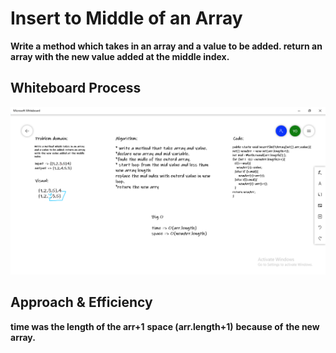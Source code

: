 # Insert to Middle of an Array

**Write a method which takes in an array and a value to be added. return an array with the new value added at the middle index.**

## Whiteboard Process

![ch1](../img/ch2.png)

## Approach & Efficiency

**time was the length of the arr+1**
**space (arr.length+1)** **because of** **the new array.**